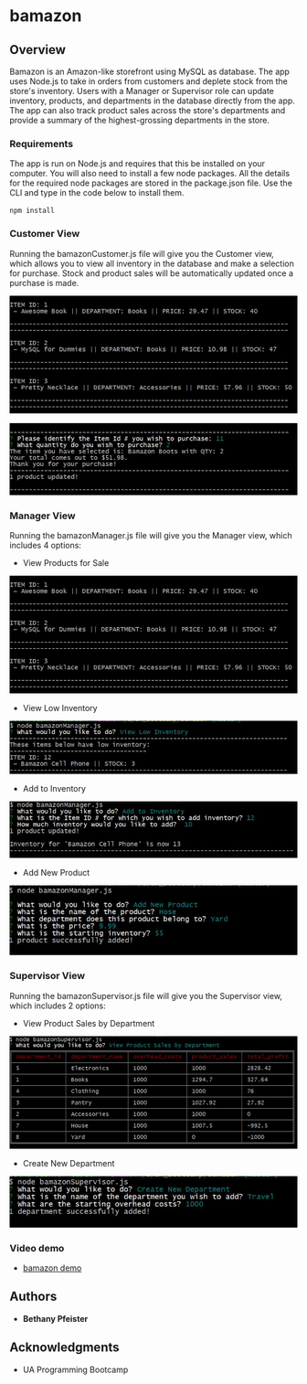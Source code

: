 # bamazon

## Overview

Bamazon is an Amazon-like storefront using MySQL as database. The app uses Node.js to take in orders from customers and deplete stock from the store's inventory. Users with a Manager or Supervisor role can update inventory, products, and departments in the database directly from the app. The app can also track product sales across the store's departments and provide a summary of the highest-grossing departments in the store.

### Requirements

The app is run on Node.js and requires that this be installed on your computer.  You will also need to install a few node packages. All the details for the required node packages are stored in the package.json file. Use the CLI and type in the code below to install them.

```
npm install
```

### Customer View

Running the bamazonCustomer.js file will give you the Customer view, which allows you to view all inventory in the database and make a selection for purchase. Stock and product sales will be automatically updated once a purchase is made.

![Product View](images/View_Products.JPG)

![Product View](images/Cust_Purchase.JPG)

### Manager View

Running the bamazonManager.js file will give you the Manager view, which includes 4 options:

* View Products for Sale

![Product View](images/View_Products.JPG)

* View Low Inventory

![Low Inventory](images/Manager_LowInv.JPG)

* Add to Inventory

![Add Inventory](images/Manager_UpdateInv.JPG)

* Add New Product

![Add New Product](images/Manager_AddProduct.JPG)

### Supervisor View

Running the bamazonSupervisor.js file will give you the Supervisor view, which includes 2 options:

* View Product Sales by Department

![Product Sales](images/Supervisor_ProductSales.JPG)

* Create New Department

![New Department](images/Supervisor_CreateDept.JPG)

### Video demo

* [bamazon demo](https://youtu.be/eaR5EYskFbk)

## Authors

* **Bethany Pfeister** 

## Acknowledgments

* UA Programming Bootcamp
